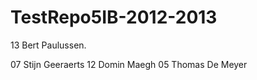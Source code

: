 TestRepo5IB-2012-2013
=====================
13 Bert Paulussen.

07 Stijn Geeraerts
12 Domin Maegh
05 Thomas De Meyer
